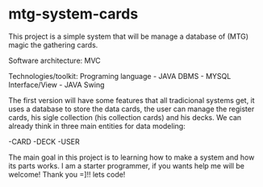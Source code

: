# mtg-system-cards
This project is a simple system that will be manage a database of (MTG) magic the gathering cards.

Software architecture:
MVC

Technologies/toolkit:
Programing language - JAVA
DBMS - MYSQL
Interface/View - JAVA Swing

The first version will have some features that all tradicional systems get, it uses a database to store the data cards, the user can manage the register cards, his sigle collection (his collection cards) and his decks. We can already think in three main entities for data modeling:

-CARD
-DECK
-USER

The main goal in this project is to learning how to make a system and how its parts works. I am a starter programmer, if you wants help me will be welcome! Thank you =]!! lets code!



